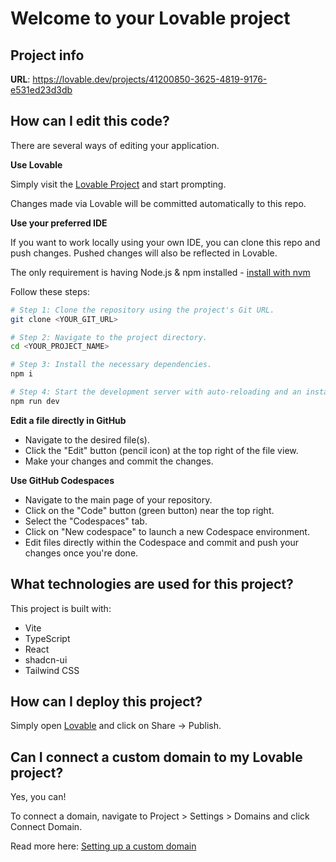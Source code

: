 # Welcome to your Lovable project

## Project info

**URL**: https://lovable.dev/projects/41200850-3625-4819-9176-e531ed23d3db

## How can I edit this code?

There are several ways of editing your application.

**Use Lovable**

Simply visit the
[Lovable Project](https://lovable.dev/projects/41200850-3625-4819-9176-e531ed23d3db)
and start prompting.

Changes made via Lovable will be committed automatically to this repo.

**Use your preferred IDE**

If you want to work locally using your own IDE, you can clone this repo and push
changes. Pushed changes will also be reflected in Lovable.

The only requirement is having Node.js & npm installed -
[install with nvm](https://github.com/nvm-sh/nvm#installing-and-updating)

Follow these steps:

```sh
# Step 1: Clone the repository using the project's Git URL.
git clone <YOUR_GIT_URL>

# Step 2: Navigate to the project directory.
cd <YOUR_PROJECT_NAME>

# Step 3: Install the necessary dependencies.
npm i

# Step 4: Start the development server with auto-reloading and an instant preview.
npm run dev
```

**Edit a file directly in GitHub**

- Navigate to the desired file(s).
- Click the "Edit" button (pencil icon) at the top right of the file view.
- Make your changes and commit the changes.

**Use GitHub Codespaces**

- Navigate to the main page of your repository.
- Click on the "Code" button (green button) near the top right.
- Select the "Codespaces" tab.
- Click on "New codespace" to launch a new Codespace environment.
- Edit files directly within the Codespace and commit and push your changes once
  you're done.

## What technologies are used for this project?

This project is built with:

- Vite
- TypeScript
- React
- shadcn-ui
- Tailwind CSS

## How can I deploy this project?

Simply open
[Lovable](https://lovable.dev/projects/41200850-3625-4819-9176-e531ed23d3db) and
click on Share -> Publish.

## Can I connect a custom domain to my Lovable project?

Yes, you can!

To connect a domain, navigate to Project > Settings > Domains and click Connect
Domain.

Read more here:
[Setting up a custom domain](https://docs.lovable.dev/tips-tricks/custom-domain#step-by-step-guide)
